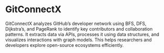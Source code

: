 # GitConnectX
GitConnectX analyzes GitHub’s developer network using BFS, DFS, Dijkstra’s, and PageRank to identify key contributors and collaboration patterns. It extracts data via APIs, processes it using data structures, and visualizes interactions with graph models. This helps researchers and developers explore open-source ecosystems efficiently.
